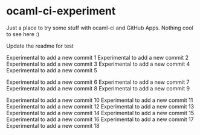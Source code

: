 # ocaml-ci-experiment

Just a place to try some stuff with ocaml-ci and GitHub Apps. Nothing cool to see here :)

Update the readme for test

Experimental to add a new commit 1
Experimental to add a new commit 2
Experimental to add a new commit 3
Experimental to add a new commit 4
Experimental to add a new commit 5

Experimental to add a new commit 6
Experimental to add a new commit 7
Experimental to add a new commit 8
Experimental to add a new commit 9


Experimental to add a new commit 10
Experimental to add a new commit 11
Experimental to add a new commit 12
Experimental to add a new commit 13
Experimental to add a new commit 14
Experimental to add a new commit 15
Experimental to add a new commit 16
Experimental to add a new commit 17
Experimental to add a new commit 18
